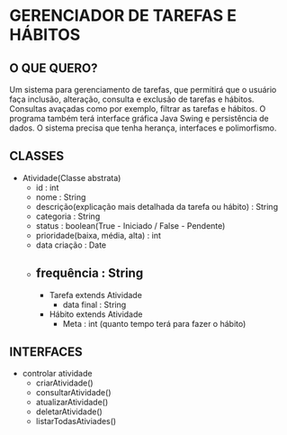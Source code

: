 # GERENCIADOR DE TAREFAS E HÁBITOS


## O QUE QUERO?
Um sistema para gerenciamento de tarefas, que permitirá que o usuário faça inclusão, alteração, consulta e exclusão de tarefas e hábitos. 
Consultas avaçadas como por exemplo, filtrar as tarefas e hábitos. O programa também terá interface gráfica Java Swing e persistência de dados. 
O sistema precisa que tenha herança, interfaces e polimorfismo.


## CLASSES
- Atividade(Classe abstrata)
  - id : int
  - nome : String
  - descrição(explicação mais detalhada da tarefa ou hábito) : String
  - categoria : String
  - status : boolean(True - Iniciado / False - Pendente)
  - prioridade(baixa, média, alta) : int
  - data criação : Date
  - frequência : String
    - 
    - Tarefa extends Atividade
      - data final : String
    - Hábito extends Atividade
      - Meta : int (quanto tempo terá para fazer o hábito) 


## INTERFACES
- controlar atividade
  - criarAtividade()
  - consultarAtividade()
  - atualizarAtividade()
  - deletarAtividade()
  - listarTodasAtiviades()